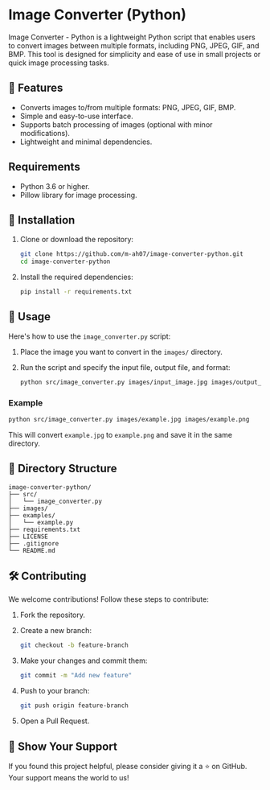 # Image Converter (Python)

Image Converter - Python is a lightweight Python script that enables users to convert images between multiple formats, including PNG, JPEG, GIF, and BMP. This tool is designed for simplicity and ease of use in small projects or quick image processing tasks.

## 🚀 Features

- Converts images to/from multiple formats: PNG, JPEG, GIF, BMP.
- Simple and easy-to-use interface.
- Supports batch processing of images (optional with minor modifications).
- Lightweight and minimal dependencies.

## Requirements

- Python 3.6 or higher.
- Pillow library for image processing.

## 🔧 Installation

1. Clone or download the repository:
    ```bash
    git clone https://github.com/m-ah07/image-converter-python.git
    cd image-converter-python
    ```

2. Install the required dependencies:
    ```bash
    pip install -r requirements.txt
    ```

## 📖 Usage

Here's how to use the `image_converter.py` script:

1. Place the image you want to convert in the `images/` directory.

2. Run the script and specify the input file, output file, and format:
   
    ```bash
    python src/image_converter.py images/input_image.jpg images/output_image.png
    ```

### Example

```bash
python src/image_converter.py images/example.jpg images/example.png
```

This will convert `example.jpg` to `example.png` and save it in the same directory.

## 📂 Directory Structure
```plaintext
image-converter-python/
├── src/
│   └── image_converter.py
├── images/
├── examples/
│   └── example.py
├── requirements.txt
├── LICENSE
├── .gitignore
└── README.md
```

## 🛠️ Contributing

We welcome contributions! Follow these steps to contribute:

1. Fork the repository.
2. Create a new branch:
   
    ```bash
    git checkout -b feature-branch
    ```

3. Make your changes and commit them:

    ```bash
    git commit -m "Add new feature"
    ```

4. Push to your branch:

    ```bash
    git push origin feature-branch
    ```

5. Open a Pull Request.

## 🌟 Show Your Support
If you found this project helpful, please consider giving it a ⭐ on GitHub. Your support means the world to us!
